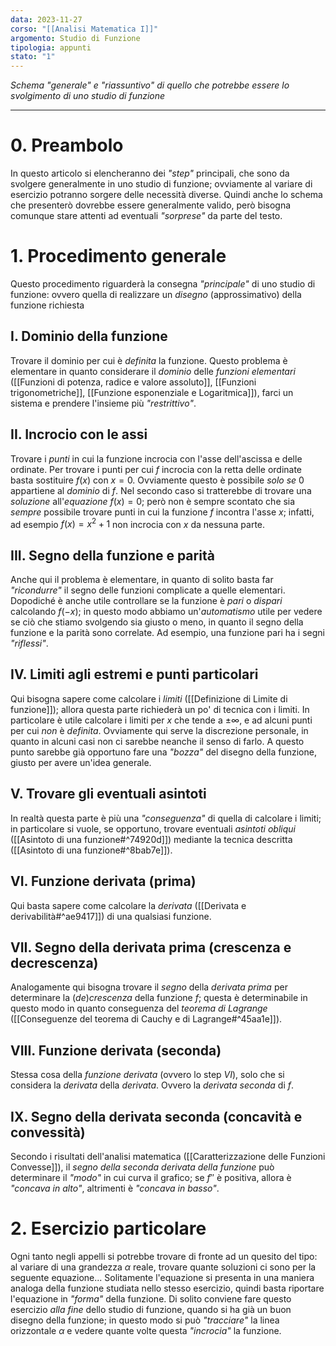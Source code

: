 ```yaml
---
data: 2023-11-27
corso: "[[Analisi Matematica I]]"
argomento: Studio di Funzione
tipologia: appunti
stato: "1"
---
```

*Schema "generale" e "riassuntivo" di quello che potrebbe essere lo svolgimento di uno studio di funzione*
- - -
# 0. Preambolo
In questo articolo si elencheranno dei *"step"* principali, che sono da svolgere generalmente in uno studio di funzione; ovviamente al variare di esercizio potranno sorgere delle necessità diverse. 
Quindi anche lo schema che presenterò dovrebbe essere generalmente valido, però bisogna comunque stare attenti ad eventuali *"sorprese"* da parte del testo.
# 1. Procedimento generale
Questo procedimento riguarderà la consegna *"principale"* di uno studio di funzione: ovvero quella di realizzare un *disegno* (approssimativo) della funzione richiesta
## I. Dominio della funzione
Trovare il dominio per cui è *definita* la funzione. 
Questo problema è elementare in quanto considerare il *dominio* delle *funzioni elementari* ([[Funzioni di potenza, radice e valore assoluto]], [[Funzioni trigonometriche]], [[Funzione esponenziale e Logaritmica]]), farci un sistema e prendere l'insieme più *"restrittivo"*.
## II. Incrocio con le assi
Trovare i *punti* in cui la funzione incrocia con l'asse dell'ascissa e delle ordinate.
Per trovare i punti per cui $f$ incrocia con la retta delle ordinate basta sostituire $f(x)$ con $x=0$. Ovviamente questo è possibile *solo se* $0$ appartiene al *dominio* di $f$.
Nel secondo caso si tratterebbe di trovare una *soluzione* all'*equazione* $f(x) = 0$; però non è sempre scontato che sia *sempre* possibile trovare punti in cui la funzione $f$ incontra l'asse $x$; infatti, ad esempio $f(x) = x^2+1$ non incrocia con $x$ da nessuna parte.
## III. Segno della funzione e parità
Anche qui il problema è elementare, in quanto di solito basta far *"ricondurre"* il segno delle funzioni complicate a quelle elementari.
Dopodiché è anche utile controllare se la funzione è *pari* o *dispari* calcolando $f(-x)$; in questo modo abbiamo un'*automatismo* utile per vedere se ciò che stiamo svolgendo sia giusto o meno, in quanto il segno della funzione e la parità sono correlate.
Ad esempio, una funzione pari ha i segni *"riflessi"*.
## IV. Limiti agli estremi e punti particolari
Qui bisogna sapere come calcolare i *limiti* ([[Definizione di Limite di funzione]]); allora questa parte richiederà un po' di tecnica con i limiti.
In particolare è utile calcolare i limiti per $x$ che tende a $\pm \infty$, e ad alcuni punti per cui *non* è *definita*. Ovviamente qui serve la discrezione personale, in quanto in alcuni casi non ci sarebbe neanche il senso di farlo.
A questo punto sarebbe già opportuno fare una *"bozza"* del disegno della funzione, giusto per avere un'idea generale.
## V. Trovare gli eventuali asintoti
In realtà questa parte è più una *"conseguenza"* di quella di calcolare i limiti; in particolare si vuole, se opportuno, trovare eventuali *asintoti obliqui* ([[Asintoto di una funzione#^74920d]]) mediante la tecnica descritta ([[Asintoto di una funzione#^8bab7e]]).
## VI. Funzione derivata (prima)
Qui basta sapere come calcolare la *derivata* ([[Derivata e derivabilità#^ae9417]]) di una qualsiasi funzione.
## VII. Segno della derivata prima (crescenza e decrescenza)
Analogamente qui bisogna trovare il *segno* della *derivata prima* per determinare la (*de*)*crescenza* della funzione $f$; questa è determinabile in questo modo in quanto conseguenza del *teorema di Lagrange* ([[Conseguenze del teorema di Cauchy e di Lagrange#^45aa1e]]).
## VIII. Funzione derivata (seconda)
Stessa cosa della *funzione derivata* (ovvero lo step *VI*), solo che si considera la *derivata* della *derivata*. Ovvero la *derivata seconda* di $f$. 
## IX. Segno della derivata seconda (concavità e convessità)
Secondo i risultati dell'analisi matematica ([[Caratterizzazione delle Funzioni Convesse]]), il *segno della seconda derivata della funzione* può determinare il *"modo"* in cui curva il grafico; se $f''$ è positiva, allora è *"concava in alto"*, altrimenti è *"concava in basso"*.
# 2. Esercizio particolare
Ogni tanto negli appelli si potrebbe trovare di fronte ad un quesito del tipo: al variare di una grandezza $\alpha$ reale, trovare quante soluzioni ci sono per la seguente equazione...
Solitamente l'equazione si presenta in una maniera analoga della funzione studiata nello stesso esercizio, quindi basta riportare l'equazione in *"forma"* della funzione.
Di solito conviene fare questo esercizio *alla fine* dello studio di funzione, quando si ha già un buon disegno della funzione; in questo modo si può *"tracciare"* la linea orizzontale $\alpha$ e vedere quante volte questa *"incrocia"* la funzione.
